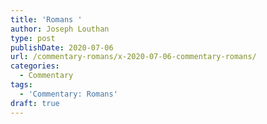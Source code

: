 ```yaml
---
title: 'Romans '
author: Joseph Louthan
type: post
publishDate: 2020-07-06
url: /commentary-romans/x-2020-07-06-commentary-romans/
categories:
  - Commentary
tags:
  - 'Commentary: Romans'
draft: true
---
```

